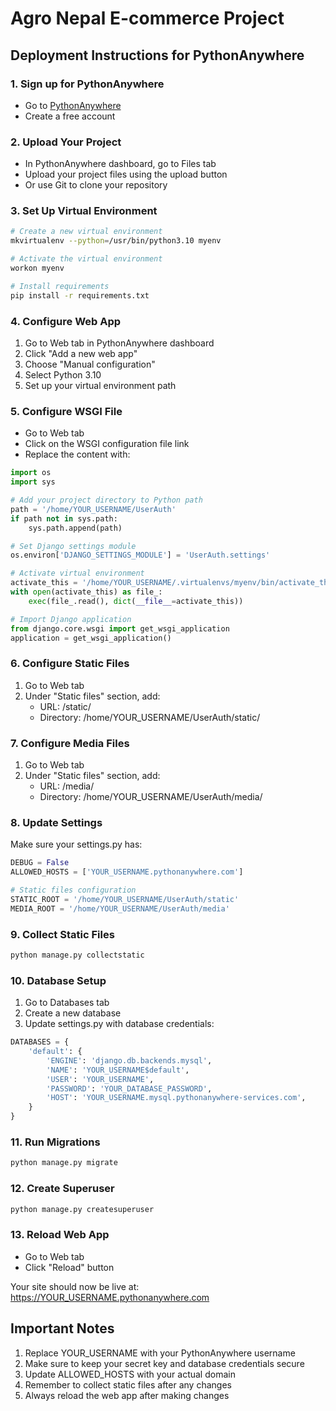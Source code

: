 # Agro Nepal E-commerce Project

## Deployment Instructions for PythonAnywhere

### 1. Sign up for PythonAnywhere
- Go to [PythonAnywhere](https://www.pythonanywhere.com/)
- Create a free account

### 2. Upload Your Project
- In PythonAnywhere dashboard, go to Files tab
- Upload your project files using the upload button
- Or use Git to clone your repository

### 3. Set Up Virtual Environment
```bash
# Create a new virtual environment
mkvirtualenv --python=/usr/bin/python3.10 myenv

# Activate the virtual environment
workon myenv

# Install requirements
pip install -r requirements.txt
```

### 4. Configure Web App
1. Go to Web tab in PythonAnywhere dashboard
2. Click "Add a new web app"
3. Choose "Manual configuration"
4. Select Python 3.10
5. Set up your virtual environment path

### 5. Configure WSGI File
- Go to Web tab
- Click on the WSGI configuration file link
- Replace the content with:

```python
import os
import sys

# Add your project directory to Python path
path = '/home/YOUR_USERNAME/UserAuth'
if path not in sys.path:
    sys.path.append(path)

# Set Django settings module
os.environ['DJANGO_SETTINGS_MODULE'] = 'UserAuth.settings'

# Activate virtual environment
activate_this = '/home/YOUR_USERNAME/.virtualenvs/myenv/bin/activate_this.py'
with open(activate_this) as file_:
    exec(file_.read(), dict(__file__=activate_this))

# Import Django application
from django.core.wsgi import get_wsgi_application
application = get_wsgi_application()
```

### 6. Configure Static Files
1. Go to Web tab
2. Under "Static files" section, add:
   - URL: /static/
   - Directory: /home/YOUR_USERNAME/UserAuth/static/

### 7. Configure Media Files
1. Go to Web tab
2. Under "Static files" section, add:
   - URL: /media/
   - Directory: /home/YOUR_USERNAME/UserAuth/media/

### 8. Update Settings
Make sure your settings.py has:
```python
DEBUG = False
ALLOWED_HOSTS = ['YOUR_USERNAME.pythonanywhere.com']

# Static files configuration
STATIC_ROOT = '/home/YOUR_USERNAME/UserAuth/static'
MEDIA_ROOT = '/home/YOUR_USERNAME/UserAuth/media'
```

### 9. Collect Static Files
```bash
python manage.py collectstatic
```

### 10. Database Setup
1. Go to Databases tab
2. Create a new database
3. Update settings.py with database credentials:
```python
DATABASES = {
    'default': {
        'ENGINE': 'django.db.backends.mysql',
        'NAME': 'YOUR_USERNAME$default',
        'USER': 'YOUR_USERNAME',
        'PASSWORD': 'YOUR_DATABASE_PASSWORD',
        'HOST': 'YOUR_USERNAME.mysql.pythonanywhere-services.com',
    }
}
```

### 11. Run Migrations
```bash
python manage.py migrate
```

### 12. Create Superuser
```bash
python manage.py createsuperuser
```

### 13. Reload Web App
- Go to Web tab
- Click "Reload" button

Your site should now be live at: https://YOUR_USERNAME.pythonanywhere.com

## Important Notes
1. Replace YOUR_USERNAME with your PythonAnywhere username
2. Make sure to keep your secret key and database credentials secure
3. Update ALLOWED_HOSTS with your actual domain
4. Remember to collect static files after any changes
5. Always reload the web app after making changes 